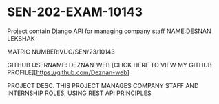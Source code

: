 # SEN-202-EXAM-10143
Project contain Django API for managing company staff
NAME:DESNAN LEKSHAK

MATRIC NUMBER:VUG/SEN/23/10143

GITHUB USERNAME: DEZNAN-WEB
[CLICK HERE TO VIEW MY GITHUB PROFILE][https://github.com/Deznan-web]

PROJECT DESC. 
THIS PROJECT MANAGES COMPANY STAFF AND INTERNSHIP ROLES, USING REST API PRINCIPLES